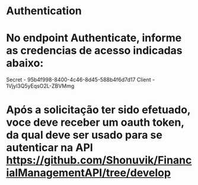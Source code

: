 # Authentication

# No endpoint Authenticate, informe as credencias de acesso indicadas abaixo:

Secret - 95b4f998-8400-4c46-8d45-588b4f6d7d17
Client - 1Vjyl3Q5yEqsO2L-ZBVMmg

# Após a solicitação ter sido efetuado, voce deve receber um oauth token, da qual deve ser usado para se autenticar na API https://github.com/Shonuvik/FinancialManagementAPI/tree/develop 
